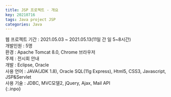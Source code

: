 ```yaml
---
title: JSP 프로젝트 - 개요
key: 20210716
tags: Java project JSP
categories: Java
---
```

  

웹 프로젝트
기간 : 2021.05.03 ~ 2021.05.13(11일 간 일 5~8시간)  
개발인원 : 5명  
환경 : Apache Tomcat 8.0, Chrome 브라우저  
주제 : 전시회 안내  
개발 : Eclipse, Oracle  
사용 언어 : JAVA(JDK 1.8), Oracle SQL(11g Express), Html5, CSS3, Javascript, JSP&Servlet  
사용 기술 : JDBC, MVC모델2, jQuery, Ajax, Mail API  
{:.inpo}